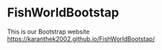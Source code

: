 # FishWorldBootstap
This is our Bootstrap website
https://karanthek2002.github.io/FishWorldBootstap/
